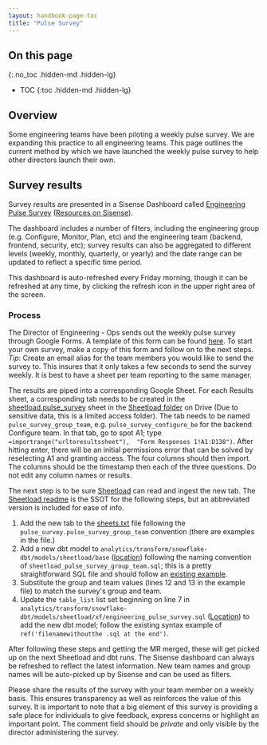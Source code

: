 ```yaml
---
layout: handbook-page-toc
title: "Pulse Survey"
---
```


## On this page
{:.no_toc .hidden-md .hidden-lg}

- TOC
{:toc .hidden-md .hidden-lg}

## Overview

Some engineering teams have been piloting a weekly pulse survey.
We are expanding this practice to all engineering teams. This page outlines
the current method by which we have launched the weekly pulse survey to help
other directors launch their own.

## Survey results

Survey results are presented in a Sisense Dashboard called [Engineering Pulse Survey](https://app.periscopedata.com/app/gitlab/449194/)
([Resources on Sisense](/handbook/business-ops/data-team/platform/periscope/)).

The dashboard includes a number of filters, including the engineering group (e.g. Configure, Monitor, Plan, etc) and the engineering team (backend, frontend, security, etc);
survey results can also be aggregated to different levels (weekly, monthly, quarterly, or yearly) and the date range can be updated to reflect a specific time period.

This dashboard is auto-refreshed every Friday morning, though it can be refreshed at any time, by clicking the refresh icon in the upper right area of the screen.

### Process

The Director of Engineering - Ops sends out the weekly pulse survey through Google Forms.
A template of this form can be found [here](https://docs.google.com/forms/d/e/1FAIpQLScxGIfc4SP0JDybdyb74tGcYGkBnnMp0zGk3uNMx6xHygZWDw/viewform).
To start your own survey, make a copy of this form and follow on to the next steps.
*Tip*: Create an email alias for the team members you would like to send the survey to.
This insures that it only takes a few seconds to send the survey weekly.
It is best to have a sheet per team reporting to the same manager.

The results are piped into a corresponding Google Sheet.
For each Results sheet, a corresponding tab needs to be created in the [sheetload.pulse_survey](https://docs.google.com/spreadsheets/d/1Q0U43roIJaSNGaVuc8zXFh2qUqDUs3n5qCoxU4KbX5g/edit#gid=0) sheet in the [Sheetload folder](https://drive.google.com/drive/u/0/folders/1F5jKClNEsQstngbrh3UYVzoHAqPTf-l0) on Drive (Due to sensitive data, this is a limited access folder).
The tab needs to be named `pulse_survey_group_team`, e.g. `pulse_survey_configure_be` for the backend Configure team.
In that tab, go to spot A1; type `=importrange("urltoresultssheet"),  "Form Responses 1!A1:D138")`.
After hitting enter, there will be an initial permissions error that can be solved by reselecting A1 and granting access.
The four columns should then import.
The columns should be the timestamp then each of the three questions.
Do not edit any column names or results.

The next step is to be sure [Sheetload](/handbook/business-ops/data-team/platform/#using-sheetload) can read and ingest the new tab.
The [Sheetload readme](https://gitlab.com/gitlab-data/analytics/tree/master/extract/sheetload) is the SSOT for the following steps, but an abbreviated version is included for ease of info.
1. Add the new tab to the [sheets.txt](https://gitlab.com/gitlab-data/analytics/blob/master/extract/sheetload/sheets.txt) file following the `pulse_survey.pulse_survey_group_team` convention (there are examples in the file.)
2. Add a new dbt model to `analytics/transform/snowflake-dbt/models/sheetload/base` ([location](https://gitlab.com/gitlab-data/analytics/tree/master/transform/snowflake-dbt/models/sheetload/base)) following the naming convention of `sheetload_pulse_survey_group_team.sql`; this is a pretty straightforward SQL file and should follow an [existing example](https://gitlab.com/gitlab-data/analytics/blob/master/transform/snowflake-dbt/models/sheetload/base/sheetload_pulse_survey_configure_be.sql).
3. Substitute the group and team values (lines 12 and 13 in the example file) to match the survey's group and team.
4. Update the `table_list` list set beginning on line 7 in `analytics/transform/snowflake-dbt/models/sheetload/xf/engineering_pulse_survey.sql` ([Location](https://gitlab.com/gitlab-data/analytics/blob/master/transform/snowflake-dbt/models/sheetload/xf/engineering_pulse_survey.sql)) to add the new dbt model; follow the existing syntax example of `ref('filenamewithoutthe .sql at the end')`.

After following these steps and getting the MR merged, these will get picked up on the next Sheetload and dbt runs.
The Sisense dashboard can always be refreshed to reflect the latest information.
New team names and group names will be auto-picked up by Sisense and can be used as filters.

Please share the results of the survey with your team member on a weekly basis.
This ensures transparency as well as reinforces the value of this survey.
It is important to note that a big element of this survey is providing a safe place
for individuals to give feedback, express concerns or highlight an important
point.
The comment field should be *private* and only visible by the director administering the survey.

